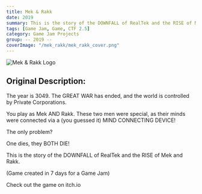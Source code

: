 ```yaml
---
title: Mek & Rakk
date: 2019
summary: This is the story of the DOWNFALL of RealTek and the RISE of Mek and Rakk.
tags: [Game Jam, Game, CTF 2.5]
category: Game Jam Projects
group: -- 2019 --
coverImage: "/mek_rakk/mek_rakk_cover.png"
---
```


<img
src="/mek_rakk/mek_rakk_logo.png"
alt="Mek & Rakk Logo"
class="mx-auto"
/>

<section>
<h2>Original Description: </h2>
<p>The year is 3049. The GREAT WAR has ended, and the world is controlled by Private Corporations.

You play as Mek AND Rakk. These two men were special, as their minds were connected via a (you guessed it) MIND CONNECTING DEVICE!

The only problem?

One dies, they BOTH DIE!

This is the story of the DOWNFALL of RealTek and the RISE of Mek and Rakk.

(Game created in 7 days for a Game Jam)</p>
</section>
<imagescroller data-images="/mek_rakk/mek_rakk_1.png,/mek_rakk/mek_rakk_2.png,/mek_rakk/mek_rakk_3.png"></imagescroller>

<linkbutton href="https://collin-longoria.itch.io/mekrakk">Check out the game on itch.io</linkbutton>